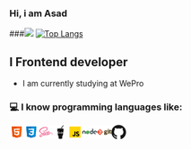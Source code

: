 ### Hi, i am Asad

###![](http://github-profile-summary-cards.vercel.app/api/cards/profile-details?username=yaahaablyaa&theme=github_dark) [![Top Langs](https://github-readme-stats.vercel.app/api/top-langs/?username=yaahaablyaa&theme=tokyonight)](https://github.com/anuraghazra/github-readme-stats)

## I Frontend developer
- I am currently studying at WePro

### 💻 I know programming languages ​​like:
<img align="left" alt="HTML5" width="26px" src="./src/img/html.svg" />
<img align="left" alt="CSS3" width="26px" src="./src/img/css.svg" />
<img align="left" alt="Sass" width="26px" src="./src/img/sass.svg" />
<img align="left" alt="Gulp" width="26px" src="./src/img/gulpb.svg" />
<img align="left" alt="JavaScript" width="26px" src="./src/img/jsb.svg"  />
<img align="left" alt="Node.js" width="26px" src="./src/img/nodejs.svg" />
<img align="left" alt="Git" width="26px" src="https://raw.githubusercontent.com/github/explore/80688e429a7d4ef2fca1e82350fe8e3517d3494d/topics/git/git.png" />
<img align="left" alt="GitHub" width="26px" src="https://raw.githubusercontent.com/github/explore/78df643247d429f6cc873026c0622819ad797942/topics/github/github.png" />
